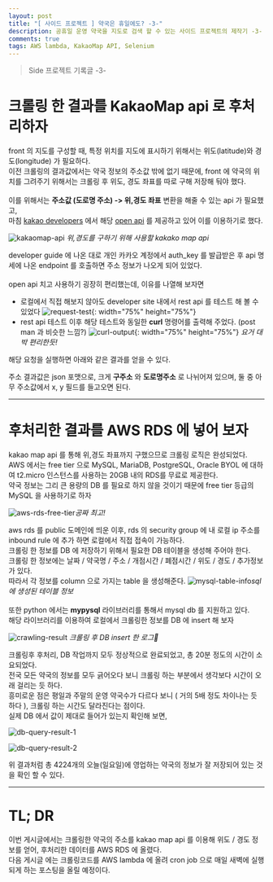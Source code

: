 ```yaml
---
layout: post
title: "[ 사이드 프로젝트 ] 약국은 휴일에도? -3-"
description: 공휴일 운영 약국을 지도로 검색 할 수 있는 사이드 프로젝트의 제작기 -3-
comments: true
tags: AWS lambda, KakaoMap API, Selenium
---
```


> Side 프로젝트 기록글 -3-

# 크롤링 한 결과를 KakaoMap api 로 후처리하자

front 의 지도를 구성할 때, 특정 위치를 지도에 표시하기 위해서는 위도(latitude)와 경도(longitude) 가 필요하다.\
이전 크롤링의 결과값에서는 약국 정보의 주소값 밖에 없기 때문에, front 에 약국의 위치를 그려주기 위해서는 크롤링 후 위도, 경도 좌표를 따로 구해 저장해 둬야 했다.
\
\
이를 위해서는 **주소값 (도로명 주소) -> 위,경도 좌표** 변환을 해줄 수 있는 api 가 필요했고,\
마침 [kakao developers](https://developers.kakao.com/) 에서 해당 [open api](https://developers.kakao.com/tool/rest-api/open/get/v2-local-search-address.%7Bformat%7D) 를 제공하고 있어 이를 이용하기로 했다.


![kakaomap-api](https://user-images.githubusercontent.com/25953981/107145216-8cdf2a80-6983-11eb-9eda-f59318317181.png)
*위,경도를 구하기 위해 사용할 kakako map api*

developer guide 에 나온 대로 개인 카카오 계정에서 auth_key 를 발급받은 후 api 명세에 나온 endpoint 를 호출하면 주소 정보가 나오게 되어 있었다.
\
\
open api 치고 사용하기 굉장히 편리했는데, 이유를 나열해 보자면
- 로컬에서 직접 해보지 않아도 developer site 내에서 rest api 를 테스트 해 볼 수 있었다
    ![request-test](https://user-images.githubusercontent.com/25953981/107145421-aaf95a80-6984-11eb-8a0f-54011f883829.png){: width="75%" height="75%"}
- rest api 테스트 이후 해당 테스트와 동일한 **curl** 명령어를 출력해 주었다. (post man 과 비슷한 느낌?)
    ![curl-output](https://user-images.githubusercontent.com/25953981/107145394-82716080-6984-11eb-8fe7-2923e4b33b00.png){: width="75%" height="75%"}
    *요거 대박 편리한듯!*

해당 요청을 실행하면 아래와 같은 결과를 얻을 수 있다.
<script src="https://gist.github.com/HVHO/8a74c00b839559e8aa9d174945ec27b6.js"></script>
주소 결과값은 json 포맷으로, 크게 **구주소** 와 **도로명주소** 로 나뉘어져 있으며, 둘 중 아무 주소값에서 x, y 필드를 들고오면 된다.

---

# 후처리한 결과를 AWS RDS 에 넣어 보자

kakao map api 를 통해 위,경도 좌표까지 구했으므로 크롤링 로직은 완성되었다.\
AWS 에서는 free tier 으로 MySQL, MariaDB, PostgreSQL, Oracle BYOL 에 대하여 t2.micro 인스턴스를 사용하는 20GB 내의 RDS를 무료로 제공한다. \
약국 정보는 그리 큰 용량의 DB 를 필요로 하지 않을 것이기 때문에 free tier 등급의 MySQL 을 사용하기로 하자

![aws-rds-free-tier](https://user-images.githubusercontent.com/25953981/107145856-d16cc500-6987-11eb-8f6b-1f6ea44dfcb3.png)*공짜 최고!*

aws rds 를 public 도메인에 띄운 이후, rds 의 security group 에 내 로컬 ip 주소를 inbound rule 에 추가 하면 로컬에서 직접 접속이 가능하다.\
크롤링 한 정보를 DB 에 저장하기 위해서 필요한 DB 테이블을 생성해 주어야 한다.\
크롤링 한 정보에는 날짜 / 약국명 / 주소 / 개점시간 / 폐점시간 / 위도 / 경도 / 추가정보 가 있다.\
따라서 각 정보를 column 으로 가지는 table 을 생성해준다.
![mysql-table-info](https://user-images.githubusercontent.com/25953981/107146124-8358c100-6989-11eb-8ef0-3713591bd1d8.png)*sql 에 생성된 테이블 정보*
\
\
또한 python 에서는 **mypysql** 라이브러리를 통해서 mysql db 를 지원하고 있다.\
해당 라이브러리를 이용하여  로컬에서 크롤링한 정보를 DB 에 insert 해 보자

![crawling-result](https://user-images.githubusercontent.com/25953981/107147087-7e970b80-698f-11eb-999a-b3159a05fa84.png) *크롤링 후 DB insert 한 로그*

크롤링후 후처리, DB 작업까지 모두 정상적으로 완료되었고, 총 20분 정도의 시간이 소요되었다.\
전국 모든 약국의 정보를 모두 긁어오다 보니 크롤링 하는 부분에서 생각보다 시간이 오래 걸리는 듯 하다.\
흥미로운 점은 평일과 주말의 운영 약국수가 다르다 보니 ( 거의 5배 정도 차이나는 듯 하다 ), 크롤링 하는 시간도 달라진다는 점이다.\
실제 DB 에서 값이 제대로 들어가 있는지 확인해 보면,

![db-query-result-1](https://user-images.githubusercontent.com/25953981/107147208-27de0180-6990-11eb-9f1c-4a410c575fef.png)

![db-query-result-2](https://user-images.githubusercontent.com/25953981/107147268-65db2580-6990-11eb-8bc5-4cf777eb768a.png)

위 결과처럼 총 4224개의 오늘(일요일)에 영업하는 약국의 정보가 잘 저장되어 있는 것을 확인 할 수 있다.

---
# TL; DR

이번 게시글에서는 크롤링한 약국의 주소를 kakao map api 를 이용해 위도 / 경도 정보를 얻어, 후처리한 데이터를 AWS RDS 에 올렸다.\
다음 게시글 에는 크롤링코드를 AWS lambda 에 올려 cron job 으로 매일 새벽에 실행되게 하는 포스팅을 올릴 예정이다.





